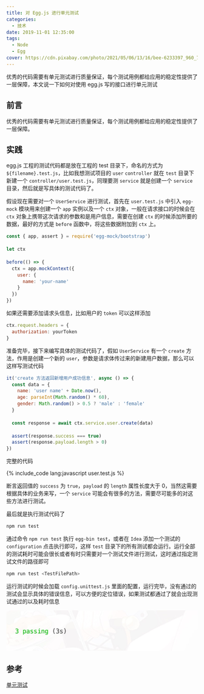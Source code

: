 ```yaml
---
title: 对 Egg.js 进行单元测试
categories:
  - 技术
date: 2019-11-01 12:35:00
tags:
  - Node
  - Egg
cover: https://cdn.pixabay.com/photo/2021/05/06/13/16/bee-6233397_960_720.jpg
---
```


优秀的代码需要有单元测试进行质量保证，每个测试用例都给应用的稳定性提供了一层保障，本文说一下如何对使用 egg.js 写的接口进行单元测试

<!--more-->

## 前言

优秀的代码需要有单元测试进行质量保证，每个测试用例都给应用的稳定性提供了一层保障。

## 实践

egg.js 工程的测试代码都是放在工程的 test 目录下，命名的方式为 `${filename}.test.js`，比如我想测试项目的 `user` `controller` 就在 `test` 目录下新建一个 `controller/user.test.js`，同理要测 `service` 就是创建一个 `service` 目录，然后就是写具体的测试代码了。

假设现在需要对一个 `UserService` 进行测试，首先在 `user.test.js` 中引入 `egg-mock` 模块用来创建一个 `app` 实例以及一个 `ctx` 对象，一般在请求接口的时候会在 `ctx` 对象上携带这次请求的参数和是用户信息，需要在创建 `ctx` 的时候添加所要的数据，最好的方式是 `before` 函数中，将这些数据附加到 `ctx` 上。

```js
const { app, assert } = require('egg-mock/bootstrap')

let ctx

before(() => {
  ctx = app.mockContext({
    user: {
      name: 'your-name'
    }
  })
})
```

如果还需要添加请求头信息，比如用户的 `token` 可以这样添加

```js
ctx.request.headers = {
  authorization: yourToken
}
```

准备完毕，接下来编写具体的测试代码了，假如 `UserService` 有一个 `create` 方法，作用是创建一个新的 `user`，参数是请求体传过来的新建用户数据，那么可以这样写测试代码

```js
it('create 方法返回新增用户成功信息', async () => {
  const data = {
    name: 'user name' + Date.now(),
    age: parseInt(Math.random() * 60),
    gender: Math.random() > 0.5 ? 'male' : 'female'
  }

  const response = await ctx.service.user.create(data)

  assert(response.success === true)
  assert(response.payload.length > 0)
})
```

完整的代码

{% include_code lang:javascript user.test.js %}

断言返回值的 `success` 为 `true`，`payload` 的 `length` 属性长度大于 0，当然这需要根据具体的业务来写，一个 `service` 可能会有很多的方法，需要尽可能多的对这些方法进行测试。

最后就是执行测试代码了

```sh
npm run test
```

通过命令 `npm run test` 执行 `egg-bin test`，或者在 `Idea` 添加一个测试的 `configuration` 点击执行即可，这样 `test` 目录下的所有测试都会运行。运行全部的测试耗时可能会很长或者有时只需要对一个测试文件进行测试，这时通过指定测试文件的路径即可

```sh
npm run test <TestFilePath>
```

运行测试的时候会加载 `config.unittest.js` 里面的配置，运行完毕，没有通过的测试会显示具体的错误信息，可以方便的定位错误，如果测试都通过了就会出现测试通过的以及耗时信息

![test](images/egg-test.jpg)

## 参考

[单元测试](https://eggjs.org/zh-cn/core/unittest.html)
